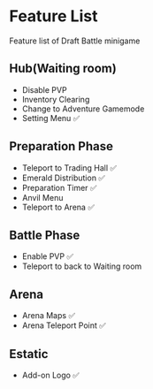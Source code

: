 # Feature List
Feature list of Draft Battle minigame

## Hub(Waiting room)
* Disable PVP
* Inventory Clearing
* Change to Adventure Gamemode
* Setting Menu ✅

## Preparation Phase
* Teleport to Trading Hall ✅
* Emerald Distribution ✅
* Preparation Timer ✅
* Anvil Menu
* Teleport to Arena ✅

## Battle Phase
* Enable PVP ✅
* Teleport to back to Waiting room

## Arena
* Arena Maps ✅
* Arena Teleport Point ✅

## Estatic
* Add-on Logo ✅